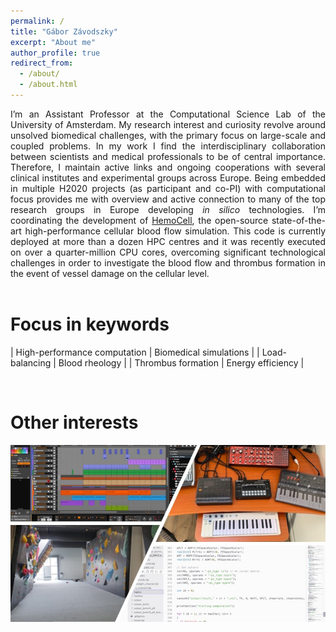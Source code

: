 ```yaml
---
permalink: /
title: "Gábor Závodszky"
excerpt: "About me"
author_profile: true
redirect_from: 
  - /about/
  - /about.html
---
```


<div style="text-align: justify"> 
I’m an Assistant Professor at the Computational Science Lab of the University of Amsterdam. My research interest and curiosity revolve around unsolved biomedical challenges, with the primary focus on large-scale and coupled problems. In my work I find the interdisciplinary collaboration between scientists and medical professionals to be of central importance. Therefore, I maintain active links and ongoing cooperations with several clinical institutes and experimental groups across Europe. Being embedded in multiple H2020 projects (as participant and co-PI) with computational focus provides me with overview and active connection to many of the top research groups in Europe developing <i>in silico</i> technologies. 
I’m coordinating the development of <a href="https://www.hemocell.eu">HemoCell</a>, the open-source state-of-the-art high-performance cellular blood flow simulation. This code is currently deployed at more than a dozen HPC centres and it was recently executed on over a quarter-million CPU cores, overcoming significant technological challenges in order to investigate the blood flow and thrombus formation in the event of vessel damage on the cellular level. 
</div>
<br/>

Focus in keywords
=================
<style>
table, tr, td, th {
   border: none!important;
}
</style>

| High-performance computation | Biomedical simulations |
| Load-balancing               | Blood rheology         |
| Thrombus formation           | Energy efficiency      | 

<br>

Other interests
===============

![AboutMe](/images/about_me.jpg)

